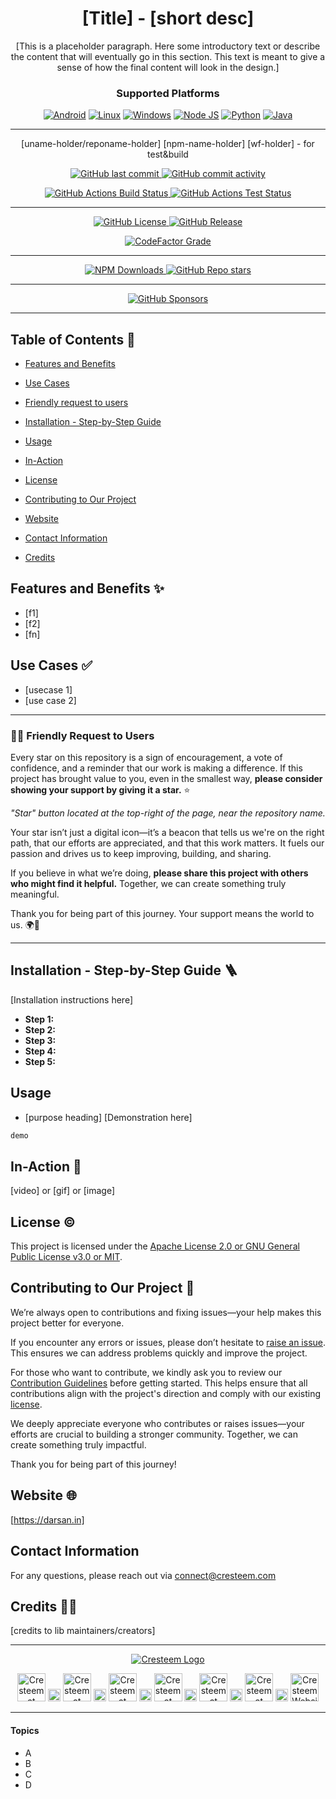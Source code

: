 <div align="center">

# [Title] - [short desc]

<p id="intro">[This is a placeholder paragraph. Here some introductory text or describe the content that will eventually go in this section. This text is meant to give a sense of how the final content will look in the design.]
</p>

### Supported Platforms

[![Android](https://img.shields.io/badge/Android-3DDC84?style=for-the-badge&logo=android&logoColor=white)]()
[![Linux](https://img.shields.io/badge/Linux-FCC624?style=for-the-badge&logo=linux&logoColor=black)]()
[![Windows](https://img.shields.io/badge/Windows-0078D6?style=for-the-badge&logo=windows&logoColor=white)]()
[![Node JS](https://img.shields.io/badge/Node.js-43853D?style=for-the-badge&logo=node.js&logoColor=white)]()
[![Python](https://img.shields.io/badge/Python-3776AB?style=for-the-badge&logo=python&logoColor=white)]()
[![Java](https://img.shields.io/badge/Java-ED8B00?style=for-the-badge&logo=openjdk&logoColor=white)]()

---

[uname-holder/reponame-holder] [npm-name-holder] [wf-holder] - for test&build

<p>

<span>
  <a href="https://github.com/uname-holder/reponame-holder/commits/main">
    <img src="https://img.shields.io/github/last-commit/uname-holder/reponame-holder?display_timestamp=committer&style=for-the-badge&label=Updated%20On" alt="GitHub last commit"/>
  </a>
</span>

<span>
  <a href="">
    <img src="https://img.shields.io/github/commit-activity/m/uname-holder/reponame-holder?style=for-the-badge&label=Commit%20Activity" alt="GitHub commit activity"/>
  </a>
</span>

</p>

<p>

<span>
  <a href="https://github.com/uname-holder/reponame-holder/actions/workflows/wf-holder.yml">
    <img src="https://img.shields.io/github/actions/workflow/status/uname-holder/reponame-holder/wf-holder.yml?style=for-the-badge&label=Build%20Status" alt="GitHub Actions Build Status"/>
  </a>
</span>

<span>
  <a href="https://github.com/uname-holder/reponame-holder/actions/workflows/wf-holder.yml">
    <img src="https://img.shields.io/github/actions/workflow/status/uname-holder/reponame-holder/wf-holder.yml?style=for-the-badge&label=Test%20Status" alt="GitHub Actions Test Status"/>
  </a>
</span>

</p>

---

<p>

<span>
  <a href="LICENSE">
    <img src="https://img.shields.io/github/license/uname-holder/reponame-holder?style=for-the-badge&label=License" alt="GitHub License"/>
  </a>
</span>

<span>
  <a href="https://github.com/uname-holder/reponame-holder/releases">
    <img src="https://img.shields.io/github/v/release/uname-holder/reponame-holder?include_prereleases&sort=date&display_name=tag&style=for-the-badge&label=Latest%20Version" alt="GitHub Release"/>
  </a>
</span>

</p>

<p>

<span>
  <a href="https://www.codefactor.io/repository/github/uname-holder/reponame-holder/issues/main">
    <img src="https://img.shields.io/codefactor/grade/github/uname-holder/reponame-holder?style=for-the-badge&label=Code%20Quality%20Grade" alt="CodeFactor Grade"/>
  </a>
</span>

</p>

---

<p>

<span>
  <a href="">
    <img src="https://img.shields.io/npm/d18m/npm-name-holder?style=for-the-badge&label=Downloads%20On%20NPM" alt="NPM Downloads"/>
  </a>
</span>

<span>
  <a href="">
    <img src="https://img.shields.io/github/stars/uname-holder/reponame-holder?style=for-the-badge&label=Stars" alt="GitHub Repo stars"/>
  </a>
</span>

</p>

---

<p>

<span>
  <a href="https://github.com/sponsors/darsan-in">
    <img src="https://img.shields.io/github/sponsors/darsan-in?style=for-the-badge&label=Generous%20Sponsors" alt="GitHub Sponsors"/>
  </a>
</span>

</p>

---

</div>

## Table of Contents 📝

- [Features and Benefits](#features-and-benefits-)
- [Use Cases](#use-cases-)
- [Friendly request to users](#-friendly-request-to-users)

- [Installation - Step-by-Step Guide](#installation---step-by-step-guide-)
- [Usage](#usage)
- [In-Action](#in-action-)

- [License](#license-%EF%B8%8F)
- [Contributing to Our Project](#contributing-to-our-project-)
- [Website](#website-)

- [Contact Information](#contact-information)
- [Credits](#credits-)

## Features and Benefits ✨

- [f1]
- [f2]
- [fn]

## Use Cases ✅

- [usecase 1]
- [use case 2]

---

### 🙏🏻 Friendly Request to Users

Every star on this repository is a sign of encouragement, a vote of confidence, and a reminder that our work is making a difference. If this project has brought value to you, even in the smallest way, **please consider showing your support by giving it a star.** ⭐

_"Star" button located at the top-right of the page, near the repository name._

Your star isn’t just a digital icon—it’s a beacon that tells us we're on the right path, that our efforts are appreciated, and that this work matters. It fuels our passion and drives us to keep improving, building, and sharing.

If you believe in what we’re doing, **please share this project with others who might find it helpful.** Together, we can create something truly meaningful.

Thank you for being part of this journey. Your support means the world to us. 🌍💖

---

## Installation - Step-by-Step Guide 🪜

[Installation instructions here]

- **Step 1:**
- **Step 2:**
- **Step 3:**
- **Step 4:**
- **Step 5:**

## Usage

- [purpose heading]
  [Demonstration here]

```bash
demo
```

## In-Action 🤺

[video] or [gif] or [image]

## License ©️

This project is licensed under the [Apache License 2.0 or GNU General Public License v3.0 or MIT](LICENSE).

## Contributing to Our Project 🤝

We’re always open to contributions and fixing issues—your help makes this project better for everyone.

If you encounter any errors or issues, please don’t hesitate to [raise an issue](../../issues/new). This ensures we can address problems quickly and improve the project.

For those who want to contribute, we kindly ask you to review our [Contribution Guidelines](CONTRIBUTING) before getting started. This helps ensure that all contributions align with the project's direction and comply with our existing [license](LICENSE).

We deeply appreciate everyone who contributes or raises issues—your efforts are crucial to building a stronger community. Together, we can create something truly impactful.

Thank you for being part of this journey!

## Website 🌐

<a id="url" href="https://darsan.in">[https://darsan.in]</a>

## Contact Information

For any questions, please reach out via connect@cresteem.com

## Credits 🙏🏻

[credits to lib maintainers/creators]

---

<p align="center">
  <a href="https://cresteem.com/">
    <img src="https://raw.githubusercontent.com/darsan-in/.github/main/brand/branding-gh.png" alt="Cresteem Logo">
  </a>
</p>

<p align="center">

<span>
<a href="https://www.instagram.com/cresteem/"><img width='45px' height='45px' src="https://raw.githubusercontent.com/darsan-in/.github/main/brand/footer-icons/insta.png" alt="Cresteem at Instagram"></a>
</span>

<span>
  <img width='20px' height='20px' src="https://raw.githubusercontent.com/darsan-in/.github/main/brand/footer-icons/gap.png" alt="place holder image">
</span>

<span>
<a href="https://www.linkedin.com/company/cresteem/"><img width='45px' height='45px' src="https://raw.githubusercontent.com/darsan-in/.github/main/brand/footer-icons/linkedin.png" alt="Cresteem at Linkedin"></a>
</span>

<span>
  <img width='20px' height='20px' src="https://raw.githubusercontent.com/darsan-in/.github/main/brand/footer-icons/gap.png" alt="place holder image">
</span>

<span>
<a href="https://x.com/cresteem"><img width='45px' height='45px' src="https://raw.githubusercontent.com/darsan-in/.github/main/brand/footer-icons/x.png" alt="Cresteem at Twitter / X"></a>
</span>

<span>
  <img width='20px' height='20px' src="https://raw.githubusercontent.com/darsan-in/.github/main/brand/footer-icons/gap.png" alt="place holder image">
</span>

<span>
<a href="https://www.youtube.com/@Cresteem"><img width='45px' height='45px' src="https://raw.githubusercontent.com/darsan-in/.github/main/brand/footer-icons/youtube.png" alt="Cresteem at Youtube"></a>
</span>

<span>
  <img width='20px' height='20px' src="https://raw.githubusercontent.com/darsan-in/.github/main/brand/footer-icons/gap.png" alt="place holder image">
</span>

<span>
<a href="https://github.com/cresteem"><img width='45px' height='45px' src="https://raw.githubusercontent.com/darsan-in/.github/main/brand/footer-icons/github.png" alt="Cresteem at Github"></a>
</span>

<span>
  <img width='20px' height='20px' src="https://raw.githubusercontent.com/darsan-in/.github/main/brand/footer-icons/gap.png" alt="place holder image">
</span>

<span>
<a href="https://huggingface.co/cresteem"><img width='45px' height='45px' src="https://raw.githubusercontent.com/darsan-in/.github/main/brand/footer-icons/hf.png" alt="Cresteem at Huggingface"></a>
</span>

<span>
  <img width='20px' height='20px' src="https://raw.githubusercontent.com/darsan-in/.github/main/brand/footer-icons/gap.png" alt="place holder image">
</span>

<span>
<a href="https://cresteem.com/"><img width='45px' height='45px' src="https://raw.githubusercontent.com/darsan-in/.github/main/brand/footer-icons/website.png" alt="Cresteem Website"></a>
</span>

</p>

---

#### Topics

<ul id="keywords">

<li>A</li>
<li>B</li>
<li>C</li>
<li>D</li>

</ul>
